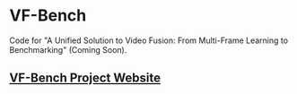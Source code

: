# VF-Bench
Code for "A Unified Solution to Video Fusion: From Multi-Frame Learning to Benchmarking" (Coming Soon).

## [VF-Bench Project Website](https://vfbench.github.io/)